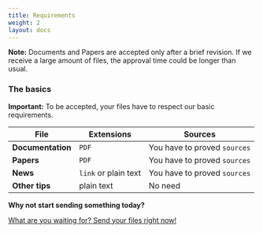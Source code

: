 ```yaml
---
title: Requirements
weight: 2
layout: docs
---
```


<div class="note">
  <strong>Note:</strong> 
  Documents and Papers are accepted only after a brief revision. If we receive a large amount of files, the approval time could be longer than usual.
</div>

### The basics

<div class="important">
  <strong>Important:</strong> 
  To be accepted, your files have to respect our basic requirements. 
</div>

| File | Extensions | Sources |
| ---- | --- | --- |
| **Documentation** | `PDF` | You have to proved `sources` |
| **Papers** | `PDF` | You have to proved `sources` |
| **News** | `link` or plain text | You have to proved `sources` |
| **Other tips** | plain text | No need |

**Why not start sending something today?**

<a href="mailto:send@financeek.com" class="button">What are you waiting for? Send your files right now!</a>
